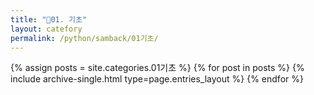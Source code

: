 ```yaml
---
title: "🌴01. 기초"
layout: catefory
permalink: /python/samback/01기초/
---
```


{% assign posts = site.categories.01기초 %}
{% for post in posts %} {% include archive-single.html type=page.entries_layout %} {% endfor %}
